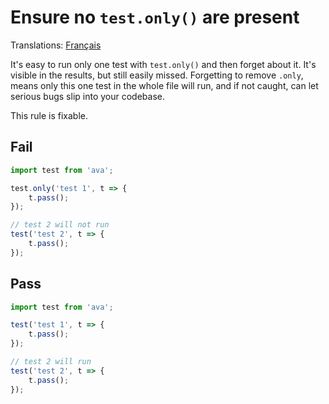 # Ensure no `test.only()` are present

Translations: [Français](https://github.com/avajs/ava-docs/blob/master/fr_FR/related/eslint-plugin-ava/docs/rules/no-only-test.md)

It's easy to run only one test with `test.only()` and then forget about it. It's visible in the results, but still easily missed. Forgetting to remove `.only`, means only this one test in the whole file will run, and if not caught, can let serious bugs slip into your codebase.

This rule is fixable.


## Fail

```js
import test from 'ava';

test.only('test 1', t => {
	t.pass();
});

// test 2 will not run
test('test 2', t => {
	t.pass();
});
```


## Pass

```js
import test from 'ava';

test('test 1', t => {
	t.pass();
});

// test 2 will run
test('test 2', t => {
	t.pass();
});
```
